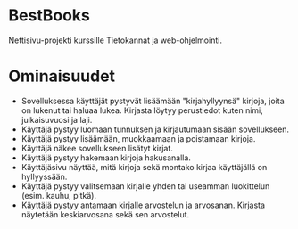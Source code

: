 # BestBooks
Nettisivu-projekti kurssille Tietokannat ja web-ohjelmointi.
# Ominaisuudet
<ul>
  <li>Sovelluksessa käyttäjät pystyvät lisäämään "kirjahyllyynsä" kirjoja, joita on lukenut tai haluaa lukea. Kirjasta löytyy perustiedot kuten nimi, julkaisuvuosi ja laji.</li>
  <li>Käyttäjä pystyy luomaan tunnuksen ja kirjautumaan sisään sovellukseen.</li>
  <li>Käyttäjä pystyy lisäämään, muokkaamaan ja poistamaan kirjoja.</li>
  <li>Käyttäjä näkee sovellukseen lisätyt kirjat.</li>
  <li>Käyttäjä pystyy hakemaan kirjoja hakusanalla.</li>
  <li>Käyttäjäsivu näyttää, mitä kirjoja sekä montako kirjaa käyttäjällä on hyllyyssään.</li>
  <li>Käyttäjä pystyy valitsemaan kirjalle yhden tai useamman luokittelun (esim. kauhu, pitkä).</li>
  <li>Käyttäjä pystyy antamaan kirjalle arvostelun ja arvosanan. Kirjasta näytetään keskiarvosana sekä sen arvostelut.</li>
</ul>
